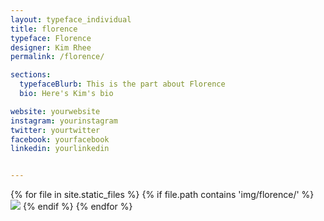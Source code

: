 ```yaml
---
layout: typeface_individual
title: florence
typeface: Florence
designer: Kim Rhee
permalink: /florence/

sections:
  typefaceBlurb: This is the part about Florence
  bio: Here's Kim's bio

website: yourwebsite
instagram: yourinstagram
twitter: yourtwitter
facebook: yourfacebook
linkedin: yourlinkedin


---
```


<div class="typeface__images">
{% for file in site.static_files %}
  {% if file.path contains 'img/florence/' %}
    <img src="{{ file.path }}" />
  {% endif %}
{% endfor %}
</div>
